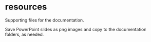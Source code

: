 # resources

Supporting files for the documentation.

Save PowerPoint slides as png images and copy to the documentation folders, as needed.
